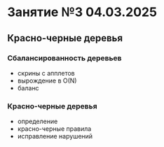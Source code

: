 # Занятие №3 04.03.2025
## Красно-черные деревья

### Сбалансированность деревьев

- скрины с апплетов 
- вырождение в O(N)
- баланс

### Красно-черные деревья

- определение
- красно-черные правила
- исправление нарушений